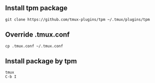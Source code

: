 ## Install tpm package
```shell
git clone https://github.com/tmux-plugins/tpm ~/.tmux/plugins/tpm
```

## Override .tmux.conf
```shell
cp .tmux.conf ~/.tmux.conf
```

## Install package by tpm
```
tmux
C-b I
```
